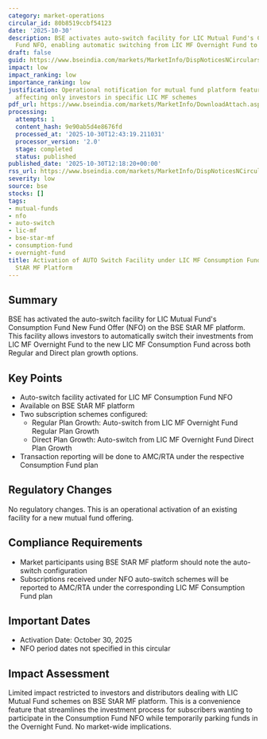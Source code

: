 ```yaml
---
category: market-operations
circular_id: 80b8519ccbf54123
date: '2025-10-30'
description: BSE activates auto-switch facility for LIC Mutual Fund's Consumption
  Fund NFO, enabling automatic switching from LIC MF Overnight Fund to the new scheme.
draft: false
guid: https://www.bseindia.com/markets/MarketInfo/DispNoticesNCirculars.aspx?Noticeid={57FFEDA2-3911-4A8A-ABA1-CBC01BB09D55}&noticeno=20251030-23&dt=10/30/2025&icount=23&totcount=26&flag=0
impact: low
impact_ranking: low
importance_ranking: low
justification: Operational notification for mutual fund platform feature activation
  affecting only investors in specific LIC MF schemes
pdf_url: https://www.bseindia.com/markets/MarketInfo/DownloadAttach.aspx?id=20251030-23&attachedId=4e55cd18-0b6d-4911-96eb-1e1ef4ccca95
processing:
  attempts: 1
  content_hash: 9e90ab5d4e8676fd
  processed_at: '2025-10-30T12:43:19.211031'
  processor_version: '2.0'
  stage: completed
  status: published
published_date: '2025-10-30T12:18:20+00:00'
rss_url: https://www.bseindia.com/markets/MarketInfo/DispNoticesNCirculars.aspx?Noticeid={57FFEDA2-3911-4A8A-ABA1-CBC01BB09D55}&noticeno=20251030-23&dt=10/30/2025&icount=23&totcount=26&flag=0
severity: low
source: bse
stocks: []
tags:
- mutual-funds
- nfo
- auto-switch
- lic-mf
- bse-star-mf
- consumption-fund
- overnight-fund
title: Activation of AUTO Switch Facility under LIC MF Consumption Fund NFO on BSE
  StAR MF Platform
---
```


## Summary

BSE has activated the auto-switch facility for LIC Mutual Fund's Consumption Fund New Fund Offer (NFO) on the BSE StAR MF platform. This facility allows investors to automatically switch their investments from LIC MF Overnight Fund to the new LIC MF Consumption Fund across both Regular and Direct plan growth options.

## Key Points

- Auto-switch facility activated for LIC MF Consumption Fund NFO
- Available on BSE StAR MF platform
- Two subscription schemes configured:
  - Regular Plan Growth: Auto-switch from LIC MF Overnight Fund Regular Plan Growth
  - Direct Plan Growth: Auto-switch from LIC MF Overnight Fund Direct Plan Growth
- Transaction reporting will be done to AMC/RTA under the respective Consumption Fund plan

## Regulatory Changes

No regulatory changes. This is an operational activation of an existing facility for a new mutual fund offering.

## Compliance Requirements

- Market participants using BSE StAR MF platform should note the auto-switch configuration
- Subscriptions received under NFO auto-switch schemes will be reported to AMC/RTA under the corresponding LIC MF Consumption Fund plan

## Important Dates

- Activation Date: October 30, 2025
- NFO period dates not specified in this circular

## Impact Assessment

Limited impact restricted to investors and distributors dealing with LIC Mutual Fund schemes on BSE StAR MF platform. This is a convenience feature that streamlines the investment process for subscribers wanting to participate in the Consumption Fund NFO while temporarily parking funds in the Overnight Fund. No market-wide implications.